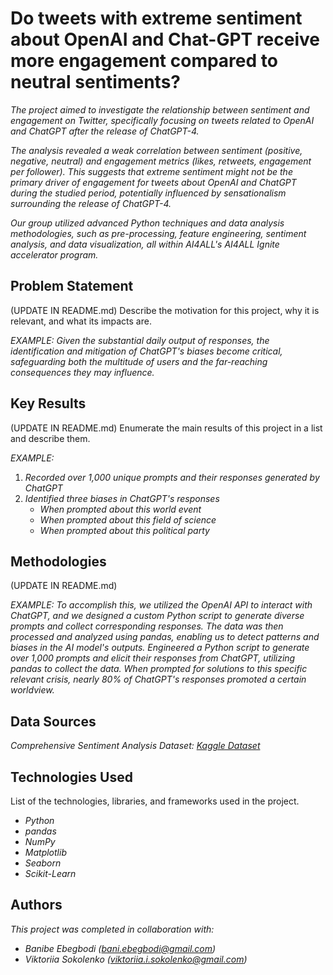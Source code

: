 # Do tweets with extreme sentiment about OpenAI and Chat-GPT receive more engagement compared to neutral sentiments?


*The project aimed to investigate the relationship between sentiment and engagement on Twitter, specifically focusing on tweets related to OpenAI and ChatGPT after the release of ChatGPT-4.*

*The analysis revealed a weak correlation between sentiment (positive, negative, neutral) and engagement metrics (likes, retweets, engagement per follower). This suggests that extreme sentiment might not be the primary driver of engagement for tweets about OpenAI and ChatGPT during the studied period, potentially influenced by sensationalism surrounding the release of ChatGPT-4.*

*Our group utilized advanced Python techniques and data analysis methodologies, such as pre-processing, feature engineering, sentiment analysis, and data visualization, all within AI4ALL's AI4ALL Ignite accelerator program.*


## Problem Statement <!--- do not change this line -->

(UPDATE IN README.md)
Describe the motivation for this project, why it is relevant, and what its impacts are.

*EXAMPLE:*
*Given the substantial daily output of responses, the identification and mitigation of ChatGPT's biases become critical, safeguarding both the multitude of users and the far-reaching consequences they may influence.*

## Key Results <!--- do not change this line -->

(UPDATE IN README.md)
Enumerate the main results of this project in a list and describe them.

*EXAMPLE:*
1. *Recorded over 1,000 unique prompts and their responses generated by ChatGPT*
2. *Identified three biases in ChatGPT's responses*
   - *When prompted about this world event*
   - *When prompted about this field of science*
   - *When prompted about this political party*


## Methodologies <!--- do not change this line -->

(UPDATE IN README.md)

*EXAMPLE:*
*To accomplish this, we utilized the OpenAI API to interact with ChatGPT, and we designed a custom Python script to generate diverse prompts and collect corresponding responses. The data was then processed and analyzed using pandas, enabling us to detect patterns and biases in the AI model's outputs.*
*Engineered a Python script to generate over 1,000 prompts and elicit their responses from ChatGPT, utilizing pandas to collect the data. When prompted for solutions to this specific relevant crisis, nearly 80% of ChatGPT's responses promoted a certain worldview.*


## Data Sources <!--- do not change this line -->

*Comprehensive Sentiment Analysis Dataset: [Kaggle Dataset](https://www.kaggle.com/datasets/evilspirit05/tweet-gpt)*

## Technologies Used <!--- do not change this line -->

List of the technologies, libraries, and frameworks used in the project.

- *Python*
- *pandas*
- *NumPy*
- *Matplotlib*
- *Seaborn*
- *Scikit-Learn*


## Authors <!--- do not change this line -->

*This project was completed in collaboration with:*
- *Banibe Ebegbodi ([bani.ebegbodi@gmail.com](mailto:bani.ebegbodi@gmail.com))*
- *Viktoriia Sokolenko ([viktoriia.i.sokolenko@gmail.com](mailto:viktoriia.i.sokolenko@gmail.com))*
